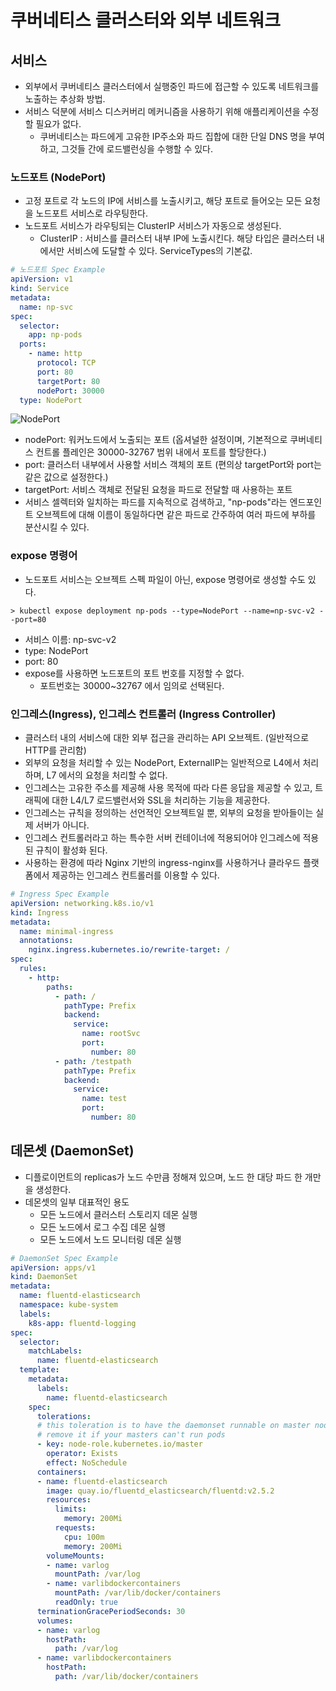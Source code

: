 # 쿠버네티스 클러스터와 외부 네트워크

## 서비스
* 외부에서 쿠버네티스 클러스터에서 실행중인 파드에 접근할 수 있도록 네트워크를 노출하는 추상화 방법.
* 서비스 덕분에 서비스 디스커버리 메커니즘을 사용하기 위해 애플리케이션을 수정할 필요가 없다.
  * 쿠버네티스는 파드에게 고유한 IP주소와 파드 집합에 대한 단일 DNS 명을 부여하고, 그것들 간에 로드밸런싱을 수행할 수 있다.

### 노드포트 (NodePort)
* 고정 포트로 각 노드의 IP에 서비스를 노출시키고, 해당 포트로 들어오는 모든 요청을 노드포트 서비스로 라우팅한다.
* 노드포트 서비스가 라우팅되는 ClusterIP 서비스가 자동으로 생성된다.
  * ClusterIP : 서비스를 클러스터 내부 IP에 노출시킨다. 해당 타입은 클러스터 내에서만 서비스에 도달할 수 있다. ServiceTypes의 기본값.
```yaml
# 노드포트 Spec Example
apiVersion: v1
kind: Service
metadata:
  name: np-svc
spec:
  selector:
    app: np-pods
  ports:
    - name: http
      protocol: TCP
      port: 80
      targetPort: 80
      nodePort: 30000
  type: NodePort
```
![NodePort](./images/node_port.png)
* nodePort: 워커노드에서 노출되는 포트 (옵셔널한 설정이며, 기본적으로 쿠버네티스 컨트롤 플레인은 30000-32767 범위 내에서 포트를 할당한다.)
* port: 클러스터 내부에서 사용할 서비스 객체의 포트 (편의상 targetPort와 port는 같은 값으로 설정한다.)
* targetPort: 서비스 객체로 전달된 요청을 파드로 전달할 때 사용하는 포트
* 서비스 셀렉터와 일치하는 파드를 지속적으로 검색하고, "np-pods"라는 엔드포인트 오브젝트에 대해 이름이 동일하다면 같은 파드로 간주하여 여러 파드에 부하를 분산시킬 수 있다.

### expose 명령어
* 노드포트 서비스는 오브젝트 스펙 파일이 아닌, expose 명령어로 생성할 수도 있다.
```shell
> kubectl expose deployment np-pods --type=NodePort --name=np-svc-v2 --port=80
```
* 서비스 이름: np-svc-v2
* type: NodePort
* port: 80
* expose를 사용하면 노드포트의 포트 번호를 지정할 수 없다.
  * 포트번호는 30000~32767 에서 임의로 선택된다.

### 인그레스(Ingress), 인그레스 컨트롤러 (Ingress Controller)
* 클러스터 내의 서비스에 대한 외부 접근을 관리하는 API 오브젝트. (일반적으로 HTTP를 관리함)
* 외부의 요청을 처리할 수 있는 NodePort, ExternalIP는 일반적으로 L4에서 처리하며, L7 에서의 요청을 처리할 수 없다.
* 인그레스는 고유한 주소를 제공해 사용 목적에 따라 다른 응답을 제공할 수 있고, 트래픽에 대한 L4/L7 로드밸런서와 SSL을 처리하는 기능을 제공한다.
* 인그레스는 규칙을 정의하는 선언적인 오브젝트일 뿐, 외부의 요청을 받아들이는 실제 서버가 아니다.
* 인그레스 컨트롤러라고 하는 특수한 서버 컨테이너에 적용되어야 인그레스에 적용된 규칙이 활성화 된다.
* 사용하는 환경에 따라 Nginx 기반의 ingress-nginx를 사용하거나 클라우드 플랫폼에서 제공하는 인그레스 컨트롤러를 이용할 수 있다.

```yaml
# Ingress Spec Example
apiVersion: networking.k8s.io/v1
kind: Ingress
metadata:
  name: minimal-ingress
  annotations:
    nginx.ingress.kubernetes.io/rewrite-target: /
spec:
  rules:
    - http:
        paths:
          - path: /
            pathType: Prefix
            backend:
              service:
                name: rootSvc
                port:
                  number: 80
          - path: /testpath
            pathType: Prefix
            backend:
              service:
                name: test
                port:
                  number: 80
```

## 데몬셋 (DaemonSet)
* 디플로이먼트의 replicas가 노드 수만큼 정해져 있으며, 노드 한 대당 파드 한 개만을 생성한다.
* 데몬셋의 일부 대표적인 용도
  * 모든 노드에서 클러스터 스토리지 데몬 실행
  * 모든 노드에서 로그 수집 데몬 실행
  * 모든 노드에서 노드 모니터링 데몬 실행
```yaml
# DaemonSet Spec Example
apiVersion: apps/v1
kind: DaemonSet
metadata:
  name: fluentd-elasticsearch
  namespace: kube-system
  labels:
    k8s-app: fluentd-logging
spec:
  selector:
    matchLabels:
      name: fluentd-elasticsearch
  template:
    metadata:
      labels:
        name: fluentd-elasticsearch
    spec:
      tolerations:
      # this toleration is to have the daemonset runnable on master nodes
      # remove it if your masters can't run pods
      - key: node-role.kubernetes.io/master
        operator: Exists
        effect: NoSchedule
      containers:
      - name: fluentd-elasticsearch
        image: quay.io/fluentd_elasticsearch/fluentd:v2.5.2
        resources:
          limits:
            memory: 200Mi
          requests:
            cpu: 100m
            memory: 200Mi
        volumeMounts:
        - name: varlog
          mountPath: /var/log
        - name: varlibdockercontainers
          mountPath: /var/lib/docker/containers
          readOnly: true
      terminationGracePeriodSeconds: 30
      volumes:
      - name: varlog
        hostPath:
          path: /var/log
      - name: varlibdockercontainers
        hostPath:
          path: /var/lib/docker/containers
```
